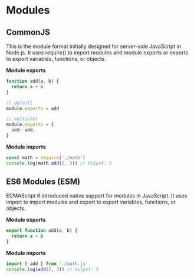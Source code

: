# Modules

## CommonJS

This is the module format initially designed for server-side JavaScript in Node.js. It uses require() to import modules and module.exports or exports to export variables, functions, or objects.

**Module exports**

```js
function add(a, b) {
  return a + b
}

// default
module.exports = add

// multiples
module.exports = {
  add: add,
}
```

**Module imports**

```js
const math = require('./math')
console.log(math.add(2, 3)) // Output: 5
```

## ES6 Modules (ESM)

ECMAScript 6 introduced native support for modules in JavaScript. It uses import to import modules and export to export variables, functions, or objects.

**Module exports**

```js
export function add(a, b) {
  return a + b
}
```

**Module imports**

```js
import { add } from './math.js'
console.log(add(2, 3)) // Output: 5
```
